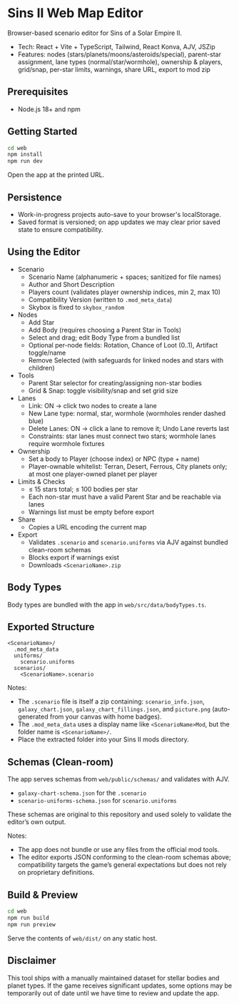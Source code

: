 # Sins II Web Map Editor

Browser-based scenario editor for Sins of a Solar Empire II.

- Tech: React + Vite + TypeScript, Tailwind, React Konva, AJV, JSZip
- Features: nodes (stars/planets/moons/asteroids/special), parent-star assignment, lane types (normal/star/wormhole), ownership & players, grid/snap, per-star limits, warnings, share URL, export to mod zip

## Prerequisites

- Node.js 18+ and npm

## Getting Started

```bash
cd web
npm install
npm run dev
```

Open the app at the printed URL.

## Persistence

- Work-in-progress projects auto-save to your browser's localStorage.
- Saved format is versioned; on app updates we may clear prior saved state to ensure compatibility.

## Using the Editor

- Scenario
  - Scenario Name (alphanumeric + spaces; sanitized for file names)
  - Author and Short Description
  - Players count (validates player ownership indices, min 2, max 10)
  - Compatibility Version (written to `.mod_meta_data`)
  - Skybox is fixed to `skybox_random`
- Nodes
  - Add Star
  - Add Body (requires choosing a Parent Star in Tools)
  - Select and drag; edit Body Type from a bundled list
  - Optional per-node fields: Rotation, Chance of Loot (0..1), Artifact toggle/name
  - Remove Selected (with safeguards for linked nodes and stars with children)
- Tools
  - Parent Star selector for creating/assigning non-star bodies
  - Grid & Snap: toggle visibility/snap and set grid size
- Lanes
  - Link: ON → click two nodes to create a lane
  - New Lane type: normal, star, wormhole (wormholes render dashed blue)
  - Delete Lanes: ON → click a lane to remove it; Undo Lane reverts last
  - Constraints: star lanes must connect two stars; wormhole lanes require wormhole fixtures
- Ownership
  - Set a body to Player (choose index) or NPC (type + name)
  - Player-ownable whitelist: Terran, Desert, Ferrous, City planets only; at most one player-owned planet per player
- Limits & Checks
  - ≤ 15 stars total; ≤ 100 bodies per star
  - Each non-star must have a valid Parent Star and be reachable via lanes
  - Warnings list must be empty before export
- Share
  - Copies a URL encoding the current map
- Export
  - Validates `.scenario` and `scenario.uniforms` via AJV against bundled clean-room schemas
  - Blocks export if warnings exist
  - Downloads `<ScenarioName>.zip`

## Body Types

Body types are bundled with the app in `web/src/data/bodyTypes.ts`.

## Exported Structure

```
<ScenarioName>/
  .mod_meta_data
  uniforms/
    scenario.uniforms
  scenarios/
    <ScenarioName>.scenario
```

Notes:

- The `.scenario` file is itself a zip containing: `scenario_info.json`, `galaxy_chart.json`, `galaxy_chart_fillings.json`, and `picture.png` (auto-generated from your canvas with home badges).
- The `.mod_meta_data` uses a display name like `<ScenarioName>Mod`, but the folder name is `<ScenarioName>/`.
- Place the extracted folder into your Sins II mods directory.

## Schemas (Clean-room)

The app serves schemas from `web/public/schemas/` and validates with AJV.
- `galaxy-chart-schema.json` for the `.scenario`
- `scenario-uniforms-schema.json` for `scenario.uniforms`

These schemas are original to this repository and used solely to validate the editor’s own output.

Notes:

- The app does not bundle or use any files from the official mod tools.
- The editor exports JSON conforming to the clean-room schemas above; compatibility targets the game’s general expectations but does not rely on proprietary definitions.

## Build & Preview

```bash
cd web
npm run build
npm run preview
```

Serve the contents of `web/dist/` on any static host.

## Disclaimer

This tool ships with a manually maintained dataset for stellar bodies and planet types. If the game receives significant updates, some options may be temporarily out of date until we have time to review and update the app.